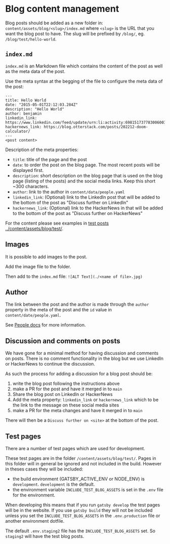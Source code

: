 # Blog content management

Blog posts should be added as a new folder in: `content/assets/blog/<slug>/index.md` where `<slug>` is the URL that you want the blog post to have. The slug will be prefixed by `/blog/`, eg. `/blog/test/hello-world`.

## `index.md`
`index.md` is an Markdown file which contains the content of the post as well as the meta data of the post.

Use the meta syntax at the begging of the file to configure the meta data of the post:
```
---
title: Hello World
date: "2015-05-01T22:12:03.284Z"
description: "Hello World"
author: benjamin
linkedin_link: https://www.linkedin.com/feed/update/urn:li:activity:6981517377830060032
hackernews_link: https://blog.otterstack.com/posts/202212-doom-calculator/
---
<post content>
```

Description of the meta properties:
- `title`: title of the page and the post
- `date`: to order the post on the blog page. The most recent posts will be displayed first.
- `description`: short description on the blog page that is used on the blog page (listing of the posts) and the social media links. Keep this short ~300 characters.
- `author`: link to the author in `content/data/people.yaml`
- `linkedin_link`: (Optional) link to the LinkedIn post that will be added to the bottom of the post as "Discuss further on LinkedIn"
- `hackernews_link`: (Optional) link to the HackerNews in that will be added to the bottom of the post as "Discuss further on HackerNews"

For the content please see examples in [test posts ../content/assets/blog/test/](../content/assets/blog/test/).

## Images
It is possible to add images to the post.

Add the image file to the folder.

Then add to the `index.md` file:
`![ALT Text](./<name of file>.jpg)`

## Author
The link between the post and the author is made through the `author` property in the meta of the post and the `id` value in `content/date/people.yaml`.

See [People docs](./people.md) for more information.

## Discussion and comments on posts
We have gone for a minimal method for having discussion and comments on posts. There is no comment functionality in the blog but we use LinkedIn or HackerNews to continue the discussion.

As such the process for adding a discussion for a blog post should be:
1. write the blog post following the instructions above
2. make a PR for the post and have it merged in to `main`
3. Share the blog post on LinkedIn or HackerNews
4. Add the meta property: `linkedin_link` or `hackernews_link` which to be the link to the message on these social media sites
5. make a PR for the meta changes and have it merged in to `main`

There will then be a `Discuss further on <site>` at the bottom of the post.

## Test pages
There are a number of test pages which are used for development.

These test pages are in the folder `/content/assets/blog/test/`. Pages in this folder will in general be ignored and not included in the build. However in theses cases they will be included:
- the build environment (GATSBY_ACTIVE_ENV or NODE_ENV) is `development`. `development` is the default.
- the environment variable `INCLUDE_TEST_BLOG_ASSETS` is set in the `.env` file for the environment.

When developing this means that if you run `gatsby develop` the test pages will be in the website. If you use `gatsby build` they will not be included unless you set the `INCLUDE_TEST_BLOG_ASSETS` in the `.env.production` file or another environment dotfile.

The default `.env.staging2` file has the `INCLUDE_TEST_BLOG_ASSETS` set. So `staging2` will have the test blog posts.

